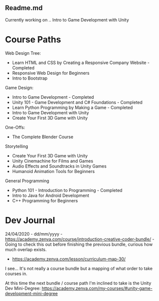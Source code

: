 Readme.md
---------

Currently working on .. Intro to Game Development with Unity


Course Paths 
============

Web Design Tree: 

* Learn HTML and CSS by Creating a Responsive Company Website - Completed 
* Responsive Web Design for Beginners
* Intro to Bootstrap

Game Design:

* Intro to Game Development - Completed 
* Unity 101 - Game Development and C# Foundations - Completed
* Learn Python Programming by Making a Game - Completed 
* Intro to Game Development with Unity 
* Create Your First 3D Game with Unity

One-Offs:

* The Complete Blender Course 

Storytelling 

* Create Your First 3D Game with Unity
* Unity Cinemachine for Films and Games
* Audio Effects and Soundtracks in Unity Games
* Humanoid Animation Tools for Beginners 

General Programming 

* Python 101 - Introduction to Programming - Completed 
* Intro to Java for Android Development
* C++ Programming for Beginners

Dev Journal
=========== 

24/04/2020 - dd/mm/yyyy - https://academy.zenva.com/course/introduction-creative-coder-bundle/ - Going to check this out before finishing the previous bundle, curious how much overlap exists.

- https://academy.zenva.com/lesson/curriculum-map-30/

I see... It's not really a course bundle but a mapping of what order to take courses in. 

At this time the next bundle / course path I'm inclined to take is the Unity Dev Mini-Degree: https://academy.zenva.com/my-courses/#unity-game-development-mini-degree

